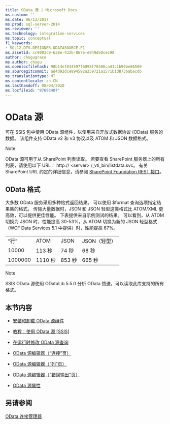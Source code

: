 ```yaml
---
title: OData 源 | Microsoft Docs
ms.custom: ''
ms.date: 06/13/2017
ms.prod: sql-server-2014
ms.reviewer: ''
ms.technology: integration-services
ms.topic: conceptual
f1_keywords:
- SQL12.DTS.DESIGNER.ODATASOURCE.F1
ms.assetid: cc9003c9-638e-432b-867e-e949d50cec90
author: chugugrace
ms.author: chugu
ms.openlocfilehash: 98b14ef034597f6098f70386ca41c1b90be86500
ms.sourcegitcommit: ad4d92dce894592a259721a1571b1d8736abacdb
ms.translationtype: MT
ms.contentlocale: zh-CN
ms.lasthandoff: 08/04/2020
ms.locfileid: "87693407"
---
```

# <a name="odata-source"></a>OData 源
  可在 SSIS 包中使用 OData 源组件，以使用来自开放式数据协议 (OData) 服务的数据。 该组件支持 OData v2 和 v3 协议以及 ATOM 和 JSON 数据格式。  
  
> [!NOTE]  
>  OData 源可用于从 SharePoint 列表读取。 若要查看 SharePoint 服务器上的所有列表，请使用以下 URL： http:// \<server> /_vti_bin/listdata.svc。 有关 SharePoint URL 约定的详细信息，请参阅 [SharePoint Foundation REST 接口](https://msdn.microsoft.com/library/ff521587.aspx)。  
  
## <a name="odata-format"></a>OData 格式  
 大多数 OData 服务采用多种格式返回结果。 可以使用 $format 查询选项指定结果集的格式。 传输大量数据时，JSON 和 JSON 轻型这类格式比 ATOM/XML 更高效，可以提供更佳性能。 下表提供来自示例测试的结果。 可以看到，从 ATOM 切换为 JSON 时，性能提高 30-53%，从 ATOM 切换为新的 JSON 轻型格式（WCF Data Services 5.1 中提供）时，性能提高 67%。  
  
|||||  
|-|-|-|-|  
|“行”|ATOM|JSON|JSON（轻型）|  
|10000|113 秒|74 秒|68 秒|  
|1000000|1110 秒|853 秒|665 秒|  
  
> [!NOTE]  
>  SSIS OData 源使用 ODataLib 5.5.0 分析 OData 馈送，可以读取此库支持的所有格式。  
  
## <a name="in-this-section"></a>本节内容  
  
-   [安装和卸载 OData 源组件](../install-and-uninstall-odata-source-component.md)  
  
-   [教程：使用 OData 源 &#91;SSIS&#93;](tutorial-using-the-odata-source.md)  
  
-   [在运行时修改 OData 源查询](modify-odata-source-query-at-runtime.md)  
  
-   [OData 源编辑器（“连接”页）](../odata-source-editor-connection-page.md)  
  
-   [OData 源编辑器（“列”页）](../odata-source-editor-columns-page.md)  
  
-   [OData 源编辑器（“错误输出”页）](../odata-source-editor-error-output-page.md)  
  
-   [OData 源属性](odata-source-properties.md)  
  
## <a name="see-also"></a>另请参阅  
 [OData 连接管理器](../connection-manager/odata-connection-manager.md)  
  
  
